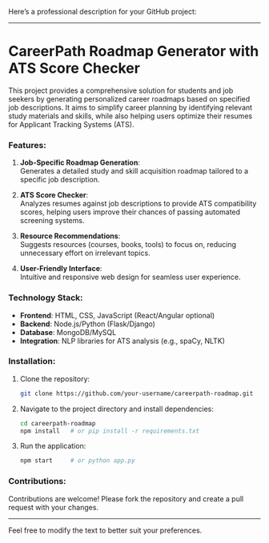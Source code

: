 Here’s a professional description for your GitHub project:

---

# CareerPath Roadmap Generator with ATS Score Checker

This project provides a comprehensive solution for students and job seekers by generating personalized career roadmaps based on specified job descriptions. It aims to simplify career planning by identifying relevant study materials and skills, while also helping users optimize their resumes for Applicant Tracking Systems (ATS).

### Features:
1. **Job-Specific Roadmap Generation**:  
   Generates a detailed study and skill acquisition roadmap tailored to a specific job description.
   
2. **ATS Score Checker**:  
   Analyzes resumes against job descriptions to provide ATS compatibility scores, helping users improve their chances of passing automated screening systems.
   
3. **Resource Recommendations**:  
   Suggests resources (courses, books, tools) to focus on, reducing unnecessary effort on irrelevant topics.

4. **User-Friendly Interface**:  
   Intuitive and responsive web design for seamless user experience.

### Technology Stack:
- **Frontend**: HTML, CSS, JavaScript (React/Angular optional)  
- **Backend**: Node.js/Python (Flask/Django)  
- **Database**: MongoDB/MySQL  
- **Integration**: NLP libraries for ATS analysis (e.g., spaCy, NLTK)  

### Installation:
1. Clone the repository:  
   ```bash
   git clone https://github.com/your-username/careerpath-roadmap.git
   ```
2. Navigate to the project directory and install dependencies:  
   ```bash
   cd careerpath-roadmap  
   npm install   # or pip install -r requirements.txt
   ```
3. Run the application:  
   ```bash
   npm start     # or python app.py
   ```

### Contributions:  
Contributions are welcome! Please fork the repository and create a pull request with your changes.

---

Feel free to modify the text to better suit your preferences.
